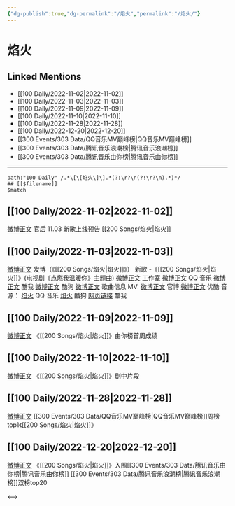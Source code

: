 ```yaml
---
{"dg-publish":true,"dg-permalink":"/焰火","permalink":"/焰火/"}
---
```


# 焰火

## Linked Mentions
- [[100 Daily/2022-11-02\|2022-11-02]]
- [[100 Daily/2022-11-03\|2022-11-03]]
- [[100 Daily/2022-11-09\|2022-11-09]]
- [[100 Daily/2022-11-10\|2022-11-10]]
- [[100 Daily/2022-11-28\|2022-11-28]]
- [[100 Daily/2022-12-20\|2022-12-20]]
- [[300 Events/303 Data/QQ音乐MV巅峰榜\|QQ音乐MV巅峰榜]]
- [[300 Events/303 Data/腾讯音乐浪潮榜\|腾讯音乐浪潮榜]]
- [[300 Events/303 Data/腾讯音乐由你榜\|腾讯音乐由你榜]]


---

```expander
path:"100 Daily" /.*\[\[焰火\]\].*(?:\r?\n(?!\r?\n).*)*/
## [[$filename]]
$match
```
## [[100 Daily/2022-11-02\|2022-11-02]]
[微博正文](http://weibo.com/5248300719/Mdb0SF8fk) 官后 11.03 新歌上线预告 [[200 Songs/焰火\|焰火]]
## [[100 Daily/2022-11-03\|2022-11-03]]
[微博正文](http://weibo.com/1736988591/MdhFRzoc4) 发博（《[[200 Songs/焰火\|焰火]]》）
新歌 -《[[200 Songs/焰火\|焰火]]》(电视剧《点燃我温暖你》主题曲)
[微博正文](http://weibo.com/7478855230/MddKRAMOl) 工作室
[微博正文](http://weibo.com/2169129705/MddFP4IPO) QQ 音乐
[微博正文](https://weibo.com/1738434147/MddFOt6cf) 酷我
[微博正文](https://weibo.com/1665103091/MddGEsoLY) 酷狗
[微博正文](https://weibo.com/6466290670/MddKPyUrD) 歌曲信息
MV:
[微博正文](http://weibo.com/7557984853/MdhBm3tBp) 官博
[微博正文](http://weibo.com/1642904381/MdhBm4zWZ) 优酷
音源：
[焰火](https://weibo.cn/sinaurl?u=https%3A%2F%2Fi.y.qq.com%2Fv8%2Fplaysong.html%3Fsongid%3D381719624%26source%3Dyqq%26ADTAG%3Dhz_wb_sf%26channelId%3D10081987) QQ 音乐
[焰火](https://weibo.cn/sinaurl?u=https%3A%2F%2Ft4.kugou.com%2Fsong.html%3Fid%3D5oN2JafzFV3) 酷狗
[网页链接](https://weibo.cn/sinaurl?u=http%3A%2F%2Fm.kuwo.cn%2Fnewh5app%2Fplay_detail%2F247783064) 酷我
## [[100 Daily/2022-11-09\|2022-11-09]]
[微博正文](http://weibo.com/6733257358/MecxhoHO0) 《[[200 Songs/焰火\|焰火]]》由你榜首周成绩
## [[100 Daily/2022-11-10\|2022-11-10]]
[微博正文](https://weibo.com/5883814680/MeomtxqT8) 《[[200 Songs/焰火\|焰火]]》剧中片段
## [[100 Daily/2022-11-28\|2022-11-28]]
[微博正文](https://m.weibo.cn/2169129705/4840794475990634) [[300 Events/303 Data/QQ音乐MV巅峰榜\|QQ音乐MV巅峰榜]]周榜top1《[[200 Songs/焰火\|焰火]]》
## [[100 Daily/2022-12-20\|2022-12-20]]
[微博正文](https://m.weibo.cn/6573096128/4848767360043486) 《[[200 Songs/焰火\|焰火]]》入围[[300 Events/303 Data/腾讯音乐由你榜\|腾讯音乐由你榜]] [[300 Events/303 Data/腾讯音乐浪潮榜\|腾讯音乐浪潮榜]]双榜top20

<-->